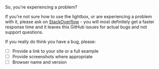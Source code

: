 So, you're experiencing a problem?

If you're not sure how to use the lightbox, or are experiencing a problem with it, please ask on [StackOverflow](https://stackoverflow.com/) - you will most definitely get a faster response time and it leaves this GitHub issues for actual bugs and not support questions.

If you really do think you have a bug, please:

- [ ] Provide a link to your site or a full example
- [ ] Provide screenshots where appropriate
- [ ] Browser name and version
